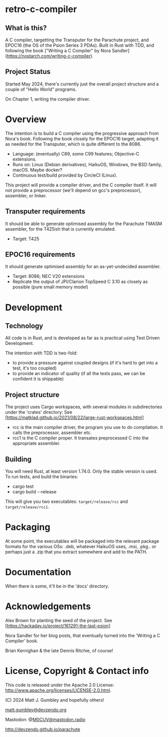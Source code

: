# retro-c-compiler

## What is this?
A C compiler, targetting the Transputer for the Parachute project, and EPOC16 (the
OS of the Psion Series 3 PDAs). Built in Rust with TDD, and following the book
["Writing a C Compiler" by Nora Sandler]
(https://nostarch.com/writing-c-compiler).

## Project Status
Started May 2024, there's currently just the overall project structure and a
couple of "Hello World" programs.

On Chapter 1, writing the compiler driver.

# Overview
The intention is to build a C compiler using the progressive approach from
Nora's book. Following the book closely for the EPOC16 target; adapting it as
needed for the Transputer, which is quite different to the 8086.

* Language: (eventually) C89, some C99 features; Objective-C extensions.
* Runs on: Linux (Debian derivatives), HaikuOS, Windows, the BSD family, macOS.
  Maybe docker?
* Continuous test/build provided by CircleCI (Linux).

This project will provide a compiler driver, and the C compiler itself. It will
not provide a preprocessor (we'll depend on gcc's preprocessor), assembler, or
linker.

## Transputer requirements
It should be able to generate optimised assembly for the Parachute
TMASM assembler, for the T425ish that is currently emulated.
* Target: T425

## EPOC16 requirements
It should generate optimised assembly for an as-yet-undecided assembler.
* Target: 8086; NEC V20 extensions
* Replicate the output of JPI/Clarion TopSpeed C 3.10 as closely as possible
  (pure small memory model)


# Development

## Technology
All code is in Rust, and is developed as far as is practical using Test Driven
Development.

The intention with TDD is two-fold: 
* to provide a pressure against coupled designs (if it's hard to get into a test, it's too coupled)
* to provide an indicator of quality (if all the tests pass, we can be confident it is shippable)

## Project structure
The project uses Cargo workspaces, with several modules in subdirectories
under the 'crates' directory: See [https://matklad.github.io/2021/08/22/large-rust-workspaces.html]

* rcc is the main compiler driver, the program you use to do compilation. It
  calls the preprocessor, assembler etc.
* rcc1 is the C compiler proper. It transates preprocessed C into the
  appropriate assembler.

## Building
You will need Rust, at least version 1.74.0. Only the stable version is used.
To run tests, and build the binaries:

* cargo test
* cargo build --release

This will give you two executables: `target/release/rcc` and `target/release/rcc1`.

# Packaging
At some point, the executables will be packaged into the relevant package formats for the
various OSs: .deb, whatever HaikuOS uses, .msi, .pkg.. or perhaps just a .zip that you
extract somewhere and add to the PATH.

# Documentation
When there is some, it'll be in the 'docs' directory.


# Acknowledgements
Alex Brown for planting the seed of the project. See [https://hackaday.io/project/161291-the-last-psion]

Nora Sandler for her blog posts, that eventually turned into the 'Writing a C
Compiler' book.

Brian Kernighan & the late Dennis Ritchie, of course!


# License, Copyright & Contact info
This code is released under the Apache 2.0 License: http://www.apache.org/licenses/LICENSE-2.0.html.

(C) 2024 Matt J. Gumbley and hopefully others!

matt.gumbley@devzendo.org

Mastodon: @M0CUV@mastodon.radio

http://devzendo.github.io/parachute


